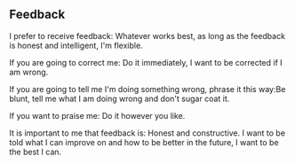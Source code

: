## Feedback
<p>I prefer to receive feedback: Whatever works best, as long as the feedback is honest and intelligent, I'm flexible.</p>
<p>If you are going to correct me: Do it immediately, I want to be corrected if I am wrong.</p>
<p>If you are going to tell me I'm doing something wrong, phrase it this way:Be blunt, tell me what I am doing wrong and don't sugar coat it.</p>
<p>If you want to praise me: Do it however you like.</p>
<p>It is important to me that feedback is: Honest and constructive. I want to be told what I can improve on and how to be better in the future, I want to be the best I can.</p>
